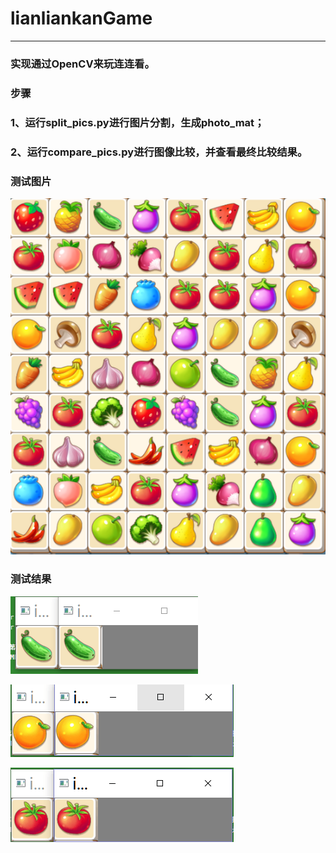 # lianliankanGame
----------------------------------- 
### 实现通过OpenCV来玩连连看。
### 步骤
### 1、运行split_pics.py进行图片分割，生成photo_mat；
### 2、运行compare_pics.py进行图像比较，并查看最终比较结果。

### 测试图片 

![github](https://github.com/MrJoeyM/lianliankanGame/blob/master/img/lianliankan2.png "github")  


### 测试结果

![github](https://github.com/MrJoeyM/lianliankanGame/blob/master/img/result1.png "github")  

![github](https://github.com/MrJoeyM/lianliankanGame/blob/master/img/result2.png "github")  

![github](https://github.com/MrJoeyM/lianliankanGame/blob/master/img/result3.png "github")  
